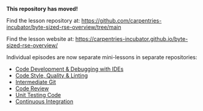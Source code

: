 **This repository has moved!**

Find the lesson repository at: <https://github.com/carpentries-incubator/byte-sized-rse-overview/tree/main>

Find the lesson website at: <https://carpentries-incubator.github.io/byte-sized-rse-overview/>

Individual episodes are now separate mini-lessons in separate repositories:

* [Code Development & Debugging with IDEs](https://github.com/carpentries-incubator/byte-sized-rse-vscode)
* [Code Style, Quality & Linting](https://github.com/carpentries-incubator/byte-sized-rse-code-quality)
* [Intermediate Git](https://github.com/carpentries-incubator/byte-sized-rse-git-intermediate)
* [Code Review](https://github.com/carpentries-incubator/byte-sized-rse-code-review)
* [Unit Testing Code](https://github.com/carpentries-incubator/byte-sized-rse-testing)
* [Continuous Integration](https://github.com/carpentries-incubator/byte-sized-rse-ci)
